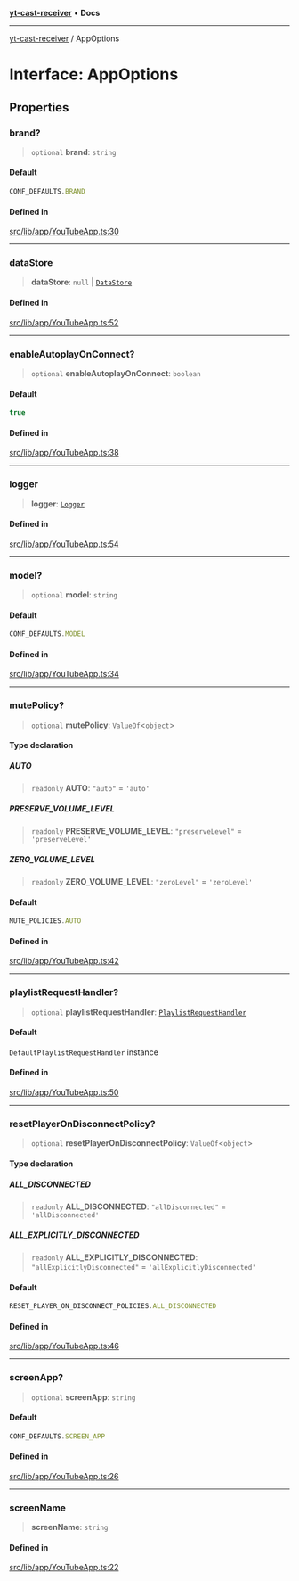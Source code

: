 [**yt-cast-receiver**](../README.md) • **Docs**

***

[yt-cast-receiver](../README.md) / AppOptions

# Interface: AppOptions

## Properties

### brand?

> `optional` **brand**: `string`

#### Default

```ts
CONF_DEFAULTS.BRAND
```

#### Defined in

[src/lib/app/YouTubeApp.ts:30](https://github.com/patrickkfkan/yt-cast-receiver/blob/bd89142d74e28aee740c2fbc2ea3a853e286e8db/src/lib/app/YouTubeApp.ts#L30)

***

### dataStore

> **dataStore**: `null` \| [`DataStore`](../classes/DataStore.md)

#### Defined in

[src/lib/app/YouTubeApp.ts:52](https://github.com/patrickkfkan/yt-cast-receiver/blob/bd89142d74e28aee740c2fbc2ea3a853e286e8db/src/lib/app/YouTubeApp.ts#L52)

***

### enableAutoplayOnConnect?

> `optional` **enableAutoplayOnConnect**: `boolean`

#### Default

```ts
true
```

#### Defined in

[src/lib/app/YouTubeApp.ts:38](https://github.com/patrickkfkan/yt-cast-receiver/blob/bd89142d74e28aee740c2fbc2ea3a853e286e8db/src/lib/app/YouTubeApp.ts#L38)

***

### logger

> **logger**: [`Logger`](Logger.md)

#### Defined in

[src/lib/app/YouTubeApp.ts:54](https://github.com/patrickkfkan/yt-cast-receiver/blob/bd89142d74e28aee740c2fbc2ea3a853e286e8db/src/lib/app/YouTubeApp.ts#L54)

***

### model?

> `optional` **model**: `string`

#### Default

```ts
CONF_DEFAULTS.MODEL
```

#### Defined in

[src/lib/app/YouTubeApp.ts:34](https://github.com/patrickkfkan/yt-cast-receiver/blob/bd89142d74e28aee740c2fbc2ea3a853e286e8db/src/lib/app/YouTubeApp.ts#L34)

***

### mutePolicy?

> `optional` **mutePolicy**: `ValueOf`\<`object`\>

#### Type declaration

##### AUTO

> `readonly` **AUTO**: `"auto"` = `'auto'`

##### PRESERVE\_VOLUME\_LEVEL

> `readonly` **PRESERVE\_VOLUME\_LEVEL**: `"preserveLevel"` = `'preserveLevel'`

##### ZERO\_VOLUME\_LEVEL

> `readonly` **ZERO\_VOLUME\_LEVEL**: `"zeroLevel"` = `'zeroLevel'`

#### Default

```ts
MUTE_POLICIES.AUTO
```

#### Defined in

[src/lib/app/YouTubeApp.ts:42](https://github.com/patrickkfkan/yt-cast-receiver/blob/bd89142d74e28aee740c2fbc2ea3a853e286e8db/src/lib/app/YouTubeApp.ts#L42)

***

### playlistRequestHandler?

> `optional` **playlistRequestHandler**: [`PlaylistRequestHandler`](../classes/PlaylistRequestHandler.md)

#### Default

`DefaultPlaylistRequestHandler` instance

#### Defined in

[src/lib/app/YouTubeApp.ts:50](https://github.com/patrickkfkan/yt-cast-receiver/blob/bd89142d74e28aee740c2fbc2ea3a853e286e8db/src/lib/app/YouTubeApp.ts#L50)

***

### resetPlayerOnDisconnectPolicy?

> `optional` **resetPlayerOnDisconnectPolicy**: `ValueOf`\<`object`\>

#### Type declaration

##### ALL\_DISCONNECTED

> `readonly` **ALL\_DISCONNECTED**: `"allDisconnected"` = `'allDisconnected'`

##### ALL\_EXPLICITLY\_DISCONNECTED

> `readonly` **ALL\_EXPLICITLY\_DISCONNECTED**: `"allExplicitlyDisconnected"` = `'allExplicitlyDisconnected'`

#### Default

```ts
RESET_PLAYER_ON_DISCONNECT_POLICIES.ALL_DISCONNECTED
```

#### Defined in

[src/lib/app/YouTubeApp.ts:46](https://github.com/patrickkfkan/yt-cast-receiver/blob/bd89142d74e28aee740c2fbc2ea3a853e286e8db/src/lib/app/YouTubeApp.ts#L46)

***

### screenApp?

> `optional` **screenApp**: `string`

#### Default

```ts
CONF_DEFAULTS.SCREEN_APP
```

#### Defined in

[src/lib/app/YouTubeApp.ts:26](https://github.com/patrickkfkan/yt-cast-receiver/blob/bd89142d74e28aee740c2fbc2ea3a853e286e8db/src/lib/app/YouTubeApp.ts#L26)

***

### screenName

> **screenName**: `string`

#### Defined in

[src/lib/app/YouTubeApp.ts:22](https://github.com/patrickkfkan/yt-cast-receiver/blob/bd89142d74e28aee740c2fbc2ea3a853e286e8db/src/lib/app/YouTubeApp.ts#L22)
